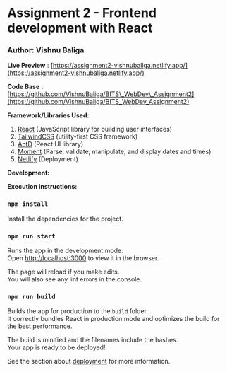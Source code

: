 # Assignment 2 - Frontend development with React
### Author: Vishnu Baliga

**Live Preview** : [https://assignment2-vishnubaliga.netlify.app/](https://assignment2-vishnubaliga.netlify.app/)

**Code Base** : [https://github.com/VishnuBaliga/BITS\_WebDev\_Assignment2](https://github.com/VishnuBaliga/BITS_WebDev_Assignment2)

**Framework/Libraries Used:**

1. [React](https://reactjs.org/) (JavaScript library for building user interfaces)
2. [TailwindCSS](https://tailwindcss.com/) (utility-first CSS framework)
3. [AntD](https://ant.design/docs/react/introduce) (React UI library)
4. [Moment](https://momentjs.com/) (Parse, validate, manipulate, and display dates and times)
5. [Netlify](https://www.netlify.com/) (Deployment)


**Development:**

**Execution instructions:**

### `npm install`

Install the dependencies for the project.

### `npm run start`

Runs the app in the development mode.\
Open [http://localhost:3000](http://localhost:3000) to view it in the browser.

The page will reload if you make edits.\
You will also see any lint errors in the console. 

### `npm run build`

Builds the app for production to the `build` folder.\
It correctly bundles React in production mode and optimizes the build for the best performance.

The build is minified and the filenames include the hashes.\
Your app is ready to be deployed!

See the section about [deployment](https://facebook.github.io/create-react-app/docs/deployment) for more information.


